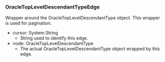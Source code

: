 ### OracleTopLevelDescendantTypeEdge
Wrapper around the OracleTopLevelDescendantType object. This wrapper is used for pagination.

- cursor: System.String
  - String used to identify this edge.
- node: OracleTopLevelDescendantType
  - The actual OracleTopLevelDescendantType object wrapped by this edge.
